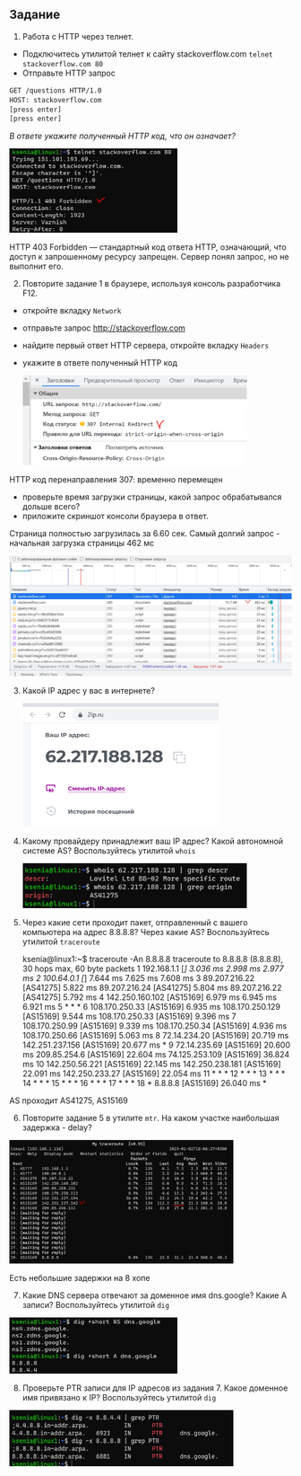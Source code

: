 
## Задание

1. Работа c HTTP через телнет.
- Подключитесь утилитой телнет к сайту stackoverflow.com
`telnet stackoverflow.com 80`
- Отправьте HTTP запрос
```bash
GET /questions HTTP/1.0
HOST: stackoverflow.com
[press enter]
[press enter]
```
*В ответе укажите полученный HTTP код, что он означает?*

<img alt="img.png" height="150" src="img.png" width="300"/>

HTTP 403 Forbidden — стандартный код ответа HTTP, означающий, что доступ к запрошенному ресурсу запрещен. Сервер понял запрос, но не выполнит его.


2. Повторите задание 1 в браузере, используя консоль разработчика F12.
- откройте вкладку `Network`
- отправьте запрос http://stackoverflow.com
- найдите первый ответ HTTP сервера, откройте вкладку `Headers`
- укажите в ответе полученный HTTP код


  <img alt="img_2.png" height="160" src="img_2.png" width="400"/>

HTTP код перенаправления 307: временно перемещен

- проверьте время загрузки страницы, какой запрос обрабатывался дольше всего?
- приложите скриншот консоли браузера в ответ.

Страница полностью загрузилась за 6.60 сек. Самый долгий запрос - начальная загрузка страницы 462 мс

  <img alt="img_1.png" src="img_1.png"/>


3. Какой IP адрес у вас в интернете?


   <img alt="img_3.png" height="220" src="img_3.png" width="350"/>

4. Какому провайдеру принадлежит ваш IP адрес? Какой автономной системе AS? Воспользуйтесь утилитой `whois`


   <img alt="img_4.png" height="80" src="img_4.png" width="400"/>

5. Через какие сети проходит пакет, отправленный с вашего компьютера на адрес 8.8.8.8? Через какие AS? Воспользуйтесь утилитой `traceroute`


    ksenia@linux1:~$ traceroute -An 8.8.8.8
    traceroute to 8.8.8.8 (8.8.8.8), 30 hops max, 60 byte packets
    1  192.168.1.1 [*]  3.036 ms  2.998 ms  2.977 ms
    2  100.64.0.1 [*]  7.644 ms  7.625 ms  7.608 ms
    3  89.207.216.22 [AS41275]  5.822 ms 89.207.216.24 [AS41275]  5.804 ms 89.207.216.22 [AS41275]  5.792 ms 
    4  142.250.160.102 [AS15169]  6.979 ms  6.945 ms  6.921 ms
    5  * * *
    6  108.170.250.33 [AS15169]  6.935 ms 108.170.250.129 [AS15169]  9.544 ms 108.170.250.33 [AS15169]  9.396 ms
    7  108.170.250.99 [AS15169]  9.339 ms 108.170.250.34 [AS15169]  4.936 ms 108.170.250.66 [AS15169]  5.063 ms
    8  72.14.234.20 [AS15169]  20.719 ms 142.251.237.156 [AS15169]  20.677 ms *
    9  72.14.235.69 [AS15169]  20.600 ms 209.85.254.6 [AS15169]  22.604 ms 74.125.253.109 [AS15169]  36.824 ms
    10  142.250.56.221 [AS15169]  22.145 ms 142.250.238.181 [AS15169]  22.091 ms 142.250.233.27 [AS15169]  22.054 ms
    11  * * *
    12  * * *
    13  * * *
    14  * * *
    15  * * *
    16  * * *
    17  * * *
    18  * 8.8.8.8 [AS15169]  26.040 ms *

AS проходит AS41275, AS15169

6. Повторите задание 5 в утилите `mtr`. На каком участке наибольшая задержка - delay?

<img alt="img_5.png" height="220" src="img_5.png" width="400"/>

Есть небольшие задержки на 8 хопе

7. Какие DNS сервера отвечают за доменное имя dns.google? Какие A записи? Воспользуйтесь утилитой `dig`

<img alt="img_6.png" height="100" src="img_6.png" width="300"/>

8. Проверьте PTR записи для IP адресов из задания 7. Какое доменное имя привязано к IP? Воспользуйтесь утилитой `dig`

<img alt="img_7.png" height="100" src="img_7.png" width="400"/>

